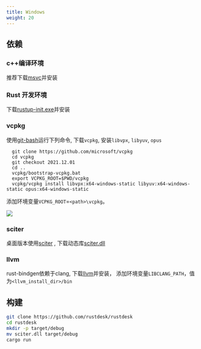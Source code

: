 ```yaml
---
title: Windows
weight: 20
---
```


## 依赖

### c++编译环境

推荐下载[msvc](https://visualstudio.microsoft.com/)并安装

### Rust 开发环境
下载[rustup-init.exe](https://static.rust-lang.org/rustup/dist/x86_64-pc-windows-msvc/rustup-init.exe)并安装

### vcpkg

使用[git-bash](https://git-scm.com/download/win)运行下列命令, 下载`vcpkg`, 安装`libvpx`, `libyuv`, `opus`

```shell
  git clone https://github.com/microsoft/vcpkg
  cd vcpkg
  git checkout 2021.12.01
  cd ..
  vcpkg/bootstrap-vcpkg.bat
  export VCPKG_ROOT=$PWD/vcpkg
  vcpkg/vcpkg install libvpx:x64-windows-static libyuv:x64-windows-static opus:x64-windows-static
```

添加环境变量`VCPKG_ROOT`=`<path>\vcpkg`。

![](/docs/en/dev/build/windows/images/env.png)

### sciter

桌面版本使用[sciter](https://sciter.com/) , 下载动态库[sciter.dll](https://raw.githubusercontent.com/c-smile/sciter-sdk/master/bin.win/x64/sciter.dll)

### llvm

rust-bindgen依赖于clang, 下载[llvm](https://github.com/llvm/llvm-project/releases)并安装， 添加环境变量`LIBCLANG_PATH`，值为`<llvm_install_dir>/bin`



## 构建

```sh
git clone https://github.com/rustdesk/rustdesk
cd rustdesk
mkdir -p target/debug
mv sciter.dll target/debug
cargo run
```

